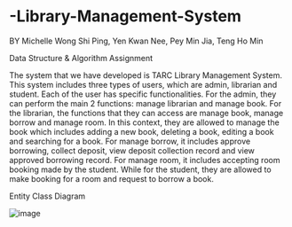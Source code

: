 # -Library-Management-System

BY Michelle Wong Shi Ping, Yen Kwan Nee, Pey Min Jia, Teng Ho Min

Data Structure & Algorithm Assignment 

The system that we have developed is TARC Library Management System. This system includes three types of users, which are admin, librarian and student. Each of
the user has specific functionalities. For the admin, they can perform the main 2 functions: manage librarian and manage book. For the librarian, the functions that
they can access are manage book, manage borrow and manage room. In this context, they are allowed to manage the book which includes adding a new book,
deleting a book, editing a book and searching for a book. For manage borrow, it includes approve borrowing, collect deposit, view deposit collection record and view approved borrowing record. For manage room, it includes accepting room booking made by the student. While for the student, they are allowed to make booking for a
room and request to borrow a book.


Entity Class Diagram

![image](https://user-images.githubusercontent.com/36874374/171118524-58ceca1b-e134-4a7d-8887-ef4b4bf5edcf.png)
